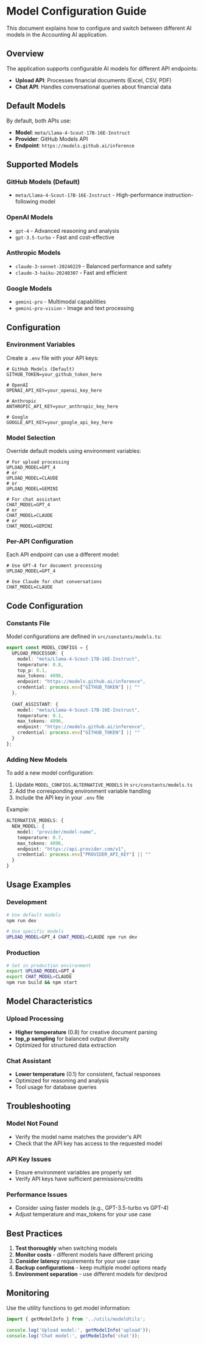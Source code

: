 # Model Configuration Guide

This document explains how to configure and switch between different AI models in the Accounting AI application.

## Overview

The application supports configurable AI models for different API endpoints:
- **Upload API**: Processes financial documents (Excel, CSV, PDF)
- **Chat API**: Handles conversational queries about financial data

## Default Models

By default, both APIs use:
- **Model**: `meta/Llama-4-Scout-17B-16E-Instruct`
- **Provider**: GitHub Models API
- **Endpoint**: `https://models.github.ai/inference`

## Supported Models

### GitHub Models (Default)
- `meta/Llama-4-Scout-17B-16E-Instruct` - High-performance instruction-following model

### OpenAI Models
- `gpt-4` - Advanced reasoning and analysis
- `gpt-3.5-turbo` - Fast and cost-effective

### Anthropic Models
- `claude-3-sonnet-20240229` - Balanced performance and safety
- `claude-3-haiku-20240307` - Fast and efficient

### Google Models
- `gemini-pro` - Multimodal capabilities
- `gemini-pro-vision` - Image and text processing

## Configuration

### Environment Variables

Create a `.env` file with your API keys:

```env
# GitHub Models (Default)
GITHUB_TOKEN=your_github_token_here

# OpenAI
OPENAI_API_KEY=your_openai_key_here

# Anthropic
ANTHROPIC_API_KEY=your_anthropic_key_here

# Google
GOOGLE_API_KEY=your_google_api_key_here
```

### Model Selection

Override default models using environment variables:

```env
# For upload processing
UPLOAD_MODEL=GPT_4
# or
UPLOAD_MODEL=CLAUDE
# or  
UPLOAD_MODEL=GEMINI

# For chat assistant
CHAT_MODEL=GPT_4
# or
CHAT_MODEL=CLAUDE
# or
CHAT_MODEL=GEMINI
```

### Per-API Configuration

Each API endpoint can use a different model:

```env
# Use GPT-4 for document processing
UPLOAD_MODEL=GPT_4

# Use Claude for chat conversations  
CHAT_MODEL=CLAUDE
```

## Code Configuration

### Constants File

Model configurations are defined in `src/constants/models.ts`:

```typescript
export const MODEL_CONFIGS = {
  UPLOAD_PROCESSOR: {
    model: "meta/Llama-4-Scout-17B-16E-Instruct",
    temperature: 0.8,
    top_p: 0.1,
    max_tokens: 4096,
    endpoint: "https://models.github.ai/inference",
    credential: process.env["GITHUB_TOKEN"] || ""
  },
  
  CHAT_ASSISTANT: {
    model: "meta/Llama-4-Scout-17B-16E-Instruct", 
    temperature: 0.1,
    max_tokens: 4096,
    endpoint: "https://models.github.ai/inference",
    credential: process.env["GITHUB_TOKEN"] || ""
  }
};
```

### Adding New Models

To add a new model configuration:

1. Update `MODEL_CONFIGS.ALTERNATIVE_MODELS` in `src/constants/models.ts`
2. Add the corresponding environment variable handling
3. Include the API key in your `.env` file

Example:

```typescript
ALTERNATIVE_MODELS: {
  NEW_MODEL: {
    model: "provider/model-name",
    temperature: 0.7,
    max_tokens: 4096,
    endpoint: "https://api.provider.com/v1",
    credential: process.env["PROVIDER_API_KEY"] || ""
  }
}
```

## Usage Examples

### Development
```bash
# Use default models
npm run dev

# Use specific models
UPLOAD_MODEL=GPT_4 CHAT_MODEL=CLAUDE npm run dev
```

### Production
```bash
# Set in production environment
export UPLOAD_MODEL=GPT_4
export CHAT_MODEL=CLAUDE
npm run build && npm start
```

## Model Characteristics

### Upload Processing
- **Higher temperature** (0.8) for creative document parsing
- **top_p sampling** for balanced output diversity
- Optimized for structured data extraction

### Chat Assistant  
- **Lower temperature** (0.1) for consistent, factual responses
- Optimized for reasoning and analysis
- Tool usage for database queries

## Troubleshooting

### Model Not Found
- Verify the model name matches the provider's API
- Check that the API key has access to the requested model

### API Key Issues
- Ensure environment variables are properly set
- Verify API keys have sufficient permissions/credits

### Performance Issues
- Consider using faster models (e.g., GPT-3.5-turbo vs GPT-4)
- Adjust temperature and max_tokens for your use case

## Best Practices

1. **Test thoroughly** when switching models
2. **Monitor costs** - different models have different pricing
3. **Consider latency** requirements for your use case
4. **Backup configurations** - keep multiple model options ready
5. **Environment separation** - use different models for dev/prod

## Monitoring

Use the utility functions to get model information:

```typescript
import { getModelInfo } from '../utils/modelUtils';

console.log('Upload model:', getModelInfo('upload'));
console.log('Chat model:', getModelInfo('chat'));
```
